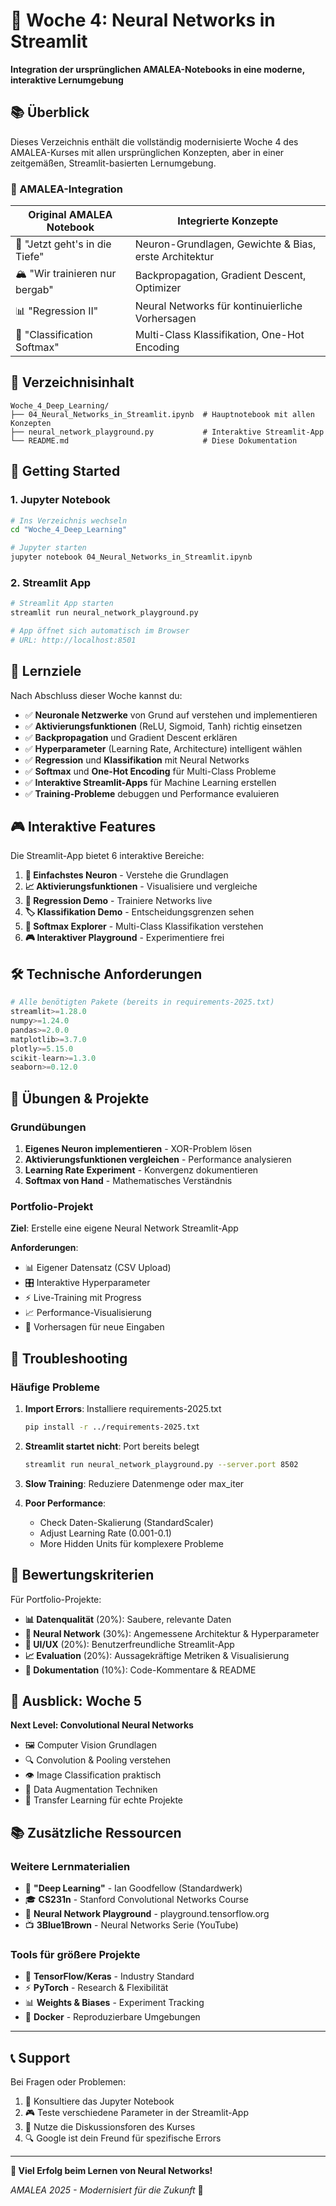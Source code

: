 # 🧠 Woche 4: Neural Networks in Streamlit

**Integration der ursprünglichen AMALEA-Notebooks in eine moderne, interaktive Lernumgebung**

## 📚 Überblick

Dieses Verzeichnis enthält die vollständig modernisierte Woche 4 des AMALEA-Kurses mit allen ursprünglichen Konzepten, aber in einer zeitgemäßen, Streamlit-basierten Lernumgebung.

### 🔄 AMALEA-Integration

| Original AMALEA Notebook | Integrierte Konzepte |
|--------------------------|---------------------|
| 🧠 "Jetzt geht's in die Tiefe" | Neuron-Grundlagen, Gewichte & Bias, erste Architektur |
| 🏔️ "Wir trainieren nur bergab" | Backpropagation, Gradient Descent, Optimizer |
| 📊 "Regression II" | Neural Networks für kontinuierliche Vorhersagen |
| 🍦 "Classification Softmax" | Multi-Class Klassifikation, One-Hot Encoding |

## 📁 Verzeichnisinhalt

```
Woche_4_Deep_Learning/
├── 04_Neural_Networks_in_Streamlit.ipynb  # Hauptnotebook mit allen Konzepten
├── neural_network_playground.py           # Interaktive Streamlit-App
└── README.md                              # Diese Dokumentation
```

## 🚀 Getting Started

### 1. Jupyter Notebook

```bash
# Ins Verzeichnis wechseln
cd "Woche_4_Deep_Learning"

# Jupyter starten
jupyter notebook 04_Neural_Networks_in_Streamlit.ipynb
```

### 2. Streamlit App

```bash
# Streamlit App starten
streamlit run neural_network_playground.py

# App öffnet sich automatisch im Browser
# URL: http://localhost:8501
```

## 🧠 Lernziele

Nach Abschluss dieser Woche kannst du:

- ✅ **Neuronale Netzwerke** von Grund auf verstehen und implementieren
- ✅ **Aktivierungsfunktionen** (ReLU, Sigmoid, Tanh) richtig einsetzen  
- ✅ **Backpropagation** und Gradient Descent erklären
- ✅ **Hyperparameter** (Learning Rate, Architecture) intelligent wählen
- ✅ **Regression** und **Klassifikation** mit Neural Networks
- ✅ **Softmax** und **One-Hot Encoding** für Multi-Class Probleme
- ✅ **Interaktive Streamlit-Apps** für Machine Learning erstellen
- ✅ **Training-Probleme** debuggen und Performance evaluieren

## 🎮 Interaktive Features

Die Streamlit-App bietet 6 interaktive Bereiche:

1. **🧠 Einfachstes Neuron** - Verstehe die Grundlagen
2. **📈 Aktivierungsfunktionen** - Visualisiere und vergleiche
3. **🎯 Regression Demo** - Trainiere Networks live
4. **🏷️ Klassifikation Demo** - Entscheidungsgrenzen sehen
5. **🍦 Softmax Explorer** - Multi-Class Klassifikation verstehen
6. **🎮 Interaktiver Playground** - Experimentiere frei

## 🛠️ Technische Anforderungen

```python
# Alle benötigten Pakete (bereits in requirements-2025.txt)
streamlit>=1.28.0
numpy>=1.24.0
pandas>=2.0.0
matplotlib>=3.7.0
plotly>=5.15.0
scikit-learn>=1.3.0
seaborn>=0.12.0
```

## 📝 Übungen & Projekte

### Grundübungen
1. **Eigenes Neuron implementieren** - XOR-Problem lösen
2. **Aktivierungsfunktionen vergleichen** - Performance analysieren
3. **Learning Rate Experiment** - Konvergenz dokumentieren
4. **Softmax von Hand** - Mathematisches Verständnis

### Portfolio-Projekt
**Ziel**: Erstelle eine eigene Neural Network Streamlit-App

**Anforderungen**:
- 📊 Eigener Datensatz (CSV Upload)
- 🎛️ Interaktive Hyperparameter
- ⚡ Live-Training mit Progress
- 📈 Performance-Visualisierung
- 🎯 Vorhersagen für neue Eingaben

## 🔧 Troubleshooting

### Häufige Probleme

1. **Import Errors**: Installiere requirements-2025.txt
   ```bash
   pip install -r ../requirements-2025.txt
   ```

2. **Streamlit startet nicht**: Port bereits belegt
   ```bash
   streamlit run neural_network_playground.py --server.port 8502
   ```

3. **Slow Training**: Reduziere Datenmenge oder max_iter

4. **Poor Performance**: 
   - Check Daten-Skalierung (StandardScaler)
   - Adjust Learning Rate (0.001-0.1)
   - More Hidden Units für komplexere Probleme

## 🎯 Bewertungskriterien

Für Portfolio-Projekte:

- **📊 Datenqualität** (20%): Saubere, relevante Daten
- **🧠 Neural Network** (30%): Angemessene Architektur & Hyperparameter
- **🎨 UI/UX** (20%): Benutzerfreundliche Streamlit-App
- **📈 Evaluation** (20%): Aussagekräftige Metriken & Visualisierung
- **📝 Dokumentation** (10%): Code-Kommentare & README

## 🔮 Ausblick: Woche 5

**Next Level: Convolutional Neural Networks**
- 🖼️ Computer Vision Grundlagen
- 🔍 Convolution & Pooling verstehen
- 👁️ Image Classification praktisch
- 🎨 Data Augmentation Techniken
- 📱 Transfer Learning für echte Projekte

## 📚 Zusätzliche Ressourcen

### Weitere Lernmaterialien
- 📖 **"Deep Learning"** - Ian Goodfellow (Standardwerk)
- 🎓 **CS231n** - Stanford Convolutional Networks Course
- 🧠 **Neural Network Playground** - playground.tensorflow.org
- 📺 **3Blue1Brown** - Neural Networks Serie (YouTube)

### Tools für größere Projekte
- 🔧 **TensorFlow/Keras** - Industry Standard
- ⚡ **PyTorch** - Research & Flexibilität
- 📊 **Weights & Biases** - Experiment Tracking
- 🐳 **Docker** - Reproduzierbare Umgebungen

---

## 📞 Support

Bei Fragen oder Problemen:
1. 📖 Konsultiere das Jupyter Notebook
2. 🎮 Teste verschiedene Parameter in der Streamlit-App
3. 💬 Nutze die Diskussionsforen des Kurses
4. 🔍 Google ist dein Freund für spezifische Errors

---

**🎉 Viel Erfolg beim Lernen von Neural Networks!**

*AMALEA 2025 - Modernisiert für die Zukunft* 🚀
